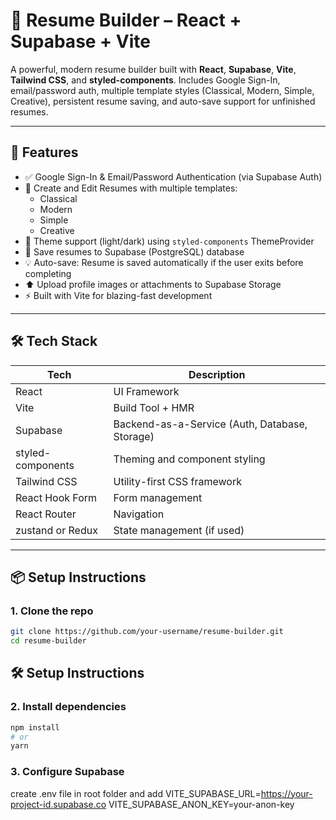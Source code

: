 # 🧾 Resume Builder – React + Supabase + Vite

A powerful, modern resume builder built with **React**, **Supabase**, **Vite**, **Tailwind CSS**, and **styled-components**. Includes Google Sign-In, email/password auth, multiple template styles (Classical, Modern, Simple, Creative), persistent resume saving, and auto-save support for unfinished resumes.

---

## 🚀 Features

- ✅ Google Sign-In & Email/Password Authentication (via Supabase Auth)
- 📝 Create and Edit Resumes with multiple templates:
  - Classical
  - Modern
  - Simple
  - Creative
- 🎨 Theme support (light/dark) using `styled-components` ThemeProvider
- 💾 Save resumes to Supabase (PostgreSQL) database
- 💡 Auto-save: Resume is saved automatically if the user exits before completing
- ⬆️ Upload profile images or attachments to Supabase Storage
- ⚡ Built with Vite for blazing-fast development

---

## 🛠 Tech Stack

| Tech               | Description                                       |
|--------------------|---------------------------------------------------|
| React              | UI Framework                                      |
| Vite               | Build Tool + HMR                                  |
| Supabase           | Backend-as-a-Service (Auth, Database, Storage)    |
| styled-components  | Theming and component styling                     |
| Tailwind CSS       | Utility-first CSS framework                       |
| React Hook Form    | Form management                                   |
| React Router       | Navigation                                        |
| zustand or Redux   | State management (if used)                        |

---

## 📦 Setup Instructions

### 1. Clone the repo

```bash
git clone https://github.com/your-username/resume-builder.git
cd resume-builder
```

## 🛠 Setup Instructions

### 2. Install dependencies

```bash
npm install
# or
yarn
```
### 3. Configure Supabase
create .env file in root folder and add
VITE_SUPABASE_URL=https://your-project-id.supabase.co
VITE_SUPABASE_ANON_KEY=your-anon-key

